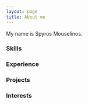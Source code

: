 ```yaml
---
layout: page
title: About me
---
```


My name is Spyros Mouselinos.
### Skills

### Experience


### Projects



### Interests
